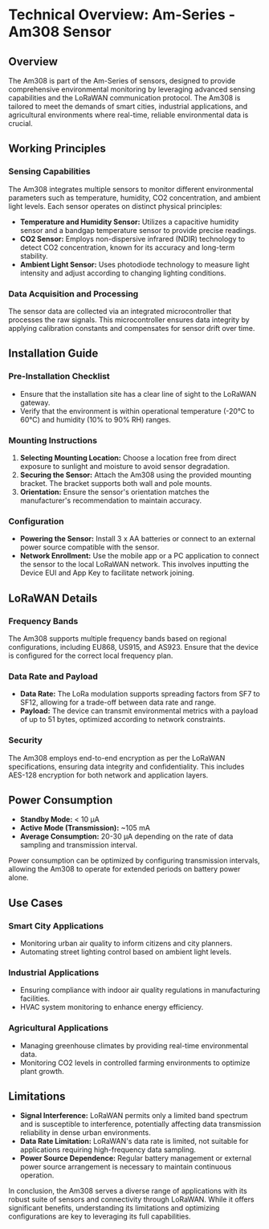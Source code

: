 # Technical Overview: Am-Series - Am308 Sensor

## Overview
The Am308 is part of the Am-Series of sensors, designed to provide comprehensive environmental monitoring by leveraging advanced sensing capabilities and the LoRaWAN communication protocol. The Am308 is tailored to meet the demands of smart cities, industrial applications, and agricultural environments where real-time, reliable environmental data is crucial.

## Working Principles

### Sensing Capabilities
The Am308 integrates multiple sensors to monitor different environmental parameters such as temperature, humidity, CO2 concentration, and ambient light levels. Each sensor operates on distinct physical principles:

- **Temperature and Humidity Sensor:** Utilizes a capacitive humidity sensor and a bandgap temperature sensor to provide precise readings.
- **CO2 Sensor:** Employs non-dispersive infrared (NDIR) technology to detect CO2 concentration, known for its accuracy and long-term stability.
- **Ambient Light Sensor:** Uses photodiode technology to measure light intensity and adjust according to changing lighting conditions.

### Data Acquisition and Processing
The sensor data are collected via an integrated microcontroller that processes the raw signals. This microcontroller ensures data integrity by applying calibration constants and compensates for sensor drift over time.

## Installation Guide

### Pre-Installation Checklist
- Ensure that the installation site has a clear line of sight to the LoRaWAN gateway.
- Verify that the environment is within operational temperature (-20°C to 60°C) and humidity (10% to 90% RH) ranges.

### Mounting Instructions
1. **Selecting Mounting Location:** Choose a location free from direct exposure to sunlight and moisture to avoid sensor degradation.
2. **Securing the Sensor:** Attach the Am308 using the provided mounting bracket. The bracket supports both wall and pole mounts.
3. **Orientation:** Ensure the sensor's orientation matches the manufacturer's recommendation to maintain accuracy.

### Configuration
- **Powering the Sensor:** Install 3 x AA batteries or connect to an external power source compatible with the sensor.
- **Network Enrollment:** Use the mobile app or a PC application to connect the sensor to the local LoRaWAN network. This involves inputting the Device EUI and App Key to facilitate network joining.

## LoRaWAN Details

### Frequency Bands
The Am308 supports multiple frequency bands based on regional configurations, including EU868, US915, and AS923. Ensure that the device is configured for the correct local frequency plan.

### Data Rate and Payload
- **Data Rate:** The LoRa modulation supports spreading factors from SF7 to SF12, allowing for a trade-off between data rate and range.
- **Payload:** The device can transmit environmental metrics with a payload of up to 51 bytes, optimized according to network constraints.

### Security
The Am308 employs end-to-end encryption as per the LoRaWAN specifications, ensuring data integrity and confidentiality. This includes AES-128 encryption for both network and application layers.

## Power Consumption

- **Standby Mode:** < 10 µA
- **Active Mode (Transmission):** ~105 mA
- **Average Consumption:** 20-30 µA depending on the rate of data sampling and transmission interval.

Power consumption can be optimized by configuring transmission intervals, allowing the Am308 to operate for extended periods on battery power alone.

## Use Cases

### Smart City Applications
- Monitoring urban air quality to inform citizens and city planners.
- Automating street lighting control based on ambient light levels.

### Industrial Applications
- Ensuring compliance with indoor air quality regulations in manufacturing facilities.
- HVAC system monitoring to enhance energy efficiency.

### Agricultural Applications
- Managing greenhouse climates by providing real-time environmental data.
- Monitoring CO2 levels in controlled farming environments to optimize plant growth.

## Limitations

- **Signal Interference:** LoRaWAN permits only a limited band spectrum and is susceptible to interference, potentially affecting data transmission reliability in dense urban environments.
- **Data Rate Limitation:** LoRaWAN's data rate is limited, not suitable for applications requiring high-frequency data sampling.
- **Power Source Dependence:** Regular battery management or external power source arrangement is necessary to maintain continuous operation.

In conclusion, the Am308 serves a diverse range of applications with its robust suite of sensors and connectivity through LoRaWAN. While it offers significant benefits, understanding its limitations and optimizing configurations are key to leveraging its full capabilities.